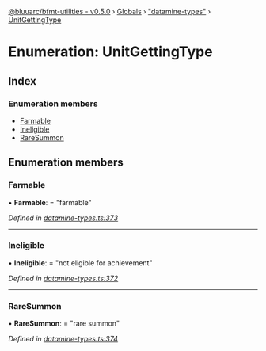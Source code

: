 [@bluuarc/bfmt-utilities - v0.5.0](../README.md) › [Globals](../globals.md) › ["datamine-types"](../modules/_datamine_types_.md) › [UnitGettingType](_datamine_types_.unitgettingtype.md)

# Enumeration: UnitGettingType

## Index

### Enumeration members

* [Farmable](_datamine_types_.unitgettingtype.md#farmable)
* [Ineligible](_datamine_types_.unitgettingtype.md#ineligible)
* [RareSummon](_datamine_types_.unitgettingtype.md#raresummon)

## Enumeration members

###  Farmable

• **Farmable**: = "farmable"

*Defined in [datamine-types.ts:373](https://github.com/BluuArc/bfmt-utilities/blob/master/src/datamine-types.ts#L373)*

___

###  Ineligible

• **Ineligible**: = "not eligible for achievement"

*Defined in [datamine-types.ts:372](https://github.com/BluuArc/bfmt-utilities/blob/master/src/datamine-types.ts#L372)*

___

###  RareSummon

• **RareSummon**: = "rare summon"

*Defined in [datamine-types.ts:374](https://github.com/BluuArc/bfmt-utilities/blob/master/src/datamine-types.ts#L374)*
